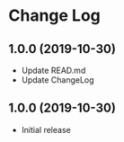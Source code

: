 # Change Log

<a name="1.0.0"></a>
## 1.0.0 (2019-10-30)
- Update READ.md
- Update ChangeLog

<a name="1.0.0"></a>
## 1.0.0 (2019-10-30)
- Initial release
